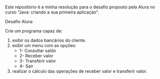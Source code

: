 Este repositório é a minha resolução para o desafio proposto pela Alura no curso "Java: criando a sua primeira aplicação".

Desafio Alura:

Crie um programa capaz de:
1. exibir os dados bancários do cliente.
2. exibir um menu com as opções:
   - 1- Consultar saldo
   - 2- Receber valor
   - 3- Transferir valor
   - 4- Sair
3. realizar o cálculo das operações de receber valor e transferir valor.
